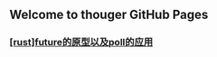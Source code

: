 ## Welcome to thouger GitHub Pages

### [[rust]future的原型以及poll的应用](https://github.com/thouger/thouger.github.io/blob/main/%5Brust%5Dfuture_original.md)
